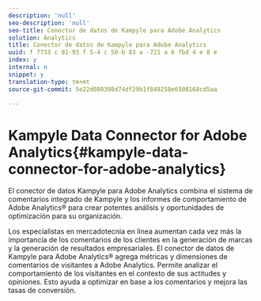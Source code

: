 ```yaml
---
description: 'null'
seo-description: 'null'
seo-title: Conector de datos de Kampyle para Adobe Analytics
solution: Analytics
title: Conector de datos de Kampyle para Adobe Analytics
uuid: f 7733 c 81-93 f 5-4 c 50-b 83 a -721 a 6 fbd 4 e 8 e
index: y
internal: n
snippet: y
translation-type: tm+mt
source-git-commit: 5e22d080398d74df29b1f849258e6500168cd5aa

---
```



# Kampyle Data Connector for Adobe Analytics{#kampyle-data-connector-for-adobe-analytics}

El conector de datos Kampyle para Adobe Analytics combina el sistema de comentarios integrado de Kampyle y los informes de comportamiento de Adobe Analytics® para crear potentes análisis y oportunidades de optimización para su organización.

Los especialistas en mercadotecnia en línea aumentan cada vez más la importancia de los comentarios de los clientes en la generación de marcas y la generación de resultados empresariales. El conector de datos de Kampyle para Adobe Analytics® agrega métricas y dimensiones de comentarios de visitantes a Adobe Analytics. Permite analizar el comportamiento de los visitantes en el contexto de sus actitudes y opiniones. Esto ayuda a optimizar en base a los comentarios y mejora las tasas de conversión.
